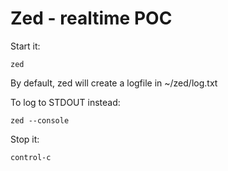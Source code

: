 # Zed - realtime POC


Start it:

    zed

By default, zed will create a logfile in ~/zed/log.txt

To log to STDOUT instead:

    zed --console


Stop it:

    control-c
